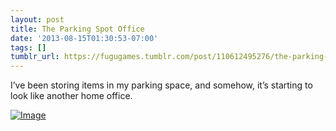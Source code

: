 ```yaml
---
layout: post
title: The Parking Spot Office
date: '2013-08-15T01:30:53-07:00'
tags: []
tumblr_url: https://fugugames.tumblr.com/post/110612495276/the-parking-spot-office
---
```

I’ve been storing items in my parking space, and somehow, it’s starting to look like another home office.

[![Image](http://itshardtofondlepenguins.com/wp-content/uploads/2013/08/Image.jpg)](http://itshardtofondlepenguins.com/wp-content/uploads/2013/08/Image.jpg)

